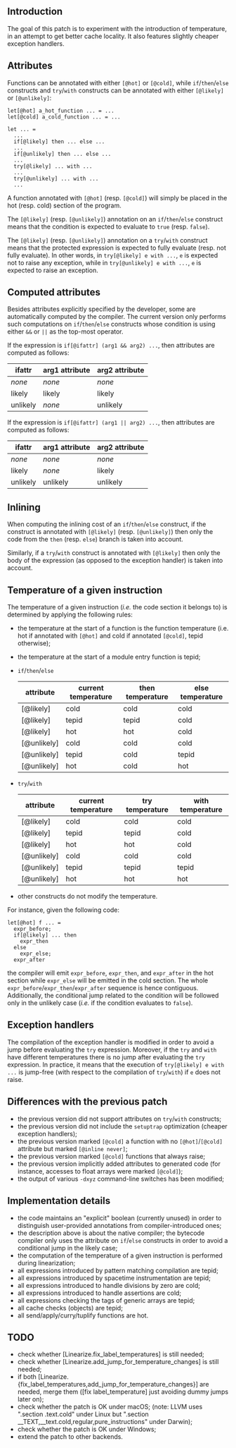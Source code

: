 Introduction
------------
The goal of this patch is to experiment with the introduction of temperature,
in an attempt to get better cache locality. It also features slightly cheaper
exception handlers.


Attributes
----------
Functions can be annotated with either `[@hot]` or `[@cold]`, while
`if`/`then`/`else` constructs and `try`/`with` constructs can be annotated
with either `[@likely]` or `[@unlikely]`:

```
let[@hot] a_hot_function ... = ...
let[@cold] a_cold_function ... = ...

let ... =
  ...
  if[@likely] then ... else ...
  ...
  if[@unlikely] then ... else ...
  ...
  try[@likely] ... with ...
  ...
  try[@unlikely] ... with ...
  ...
```

A function annotated with `[@hot]` (resp. `[@cold]`) will simply be placed
in the hot (resp. cold) section of the program.

The `[@likely]` (resp. `[@unlikely]`) annotation on an `if`/`then`/`else`
construct means that the condition is expected to evaluate to `true` (resp.
`false`).

The `[@likely]` (resp. `[@unlikely]`) annotation on a `try`/`with` construct
means that the protected expression is expected to fully evaluate (resp. not
fully evaluate). In other words, in `try[@likely] e with ...`, `e` is expected
not to raise any exception, while in `try[@unlikely] e with ...`, `e` is
expected to raise an exception.


Computed attributes
-------------------
Besides attributes explicitly specified by the developer, some are
automatically computed by the compiler. The current version only performs
such computations on `if`/`then`/`else` constructs whose condition is using
either `&&` or `||` as the top-most operator.

If the expression is `if[@ifattr] (arg1 && arg2) ...`, then attributes are
computed as follows:

| ifattr   | arg1 attribute | arg2 attribute |
|----------|----------------|----------------|
| *none*   | *none*         | *none*         |
| likely   | likely         | likely         |
| unlikely | *none*         | unlikely       |

If the expression is `if[@ifattr] (arg1 || arg2) ...`, then attributes are
computed as follows:

| ifattr   | arg1 attribute | arg2 attribute |
|----------|----------------|----------------|
| *none*   | *none*         | *none*         |
| likely   | *none*         | likely         |
| unlikely | unlikely       | unlikely       |


Inlining
--------
When computing the inlining cost of an `if`/`then`/`else` construct, if the
construct is annotated with `[@likely]` (resp. `[@unlikely]`) then only the
code from the `then` (resp. `else`) branch is taken into account.

Similarly, if a `try`/`with` construct is annotated with `[@likely]` then
only the body of the expression (as opposed to the exception handler) is
taken into account.


Temperature of a given instruction
----------------------------------
The temperature of a given instruction (*i.e.* the code section it belongs to)
is determined by applying the following rules:

- the temperature at the start of a function is the function temperature
  (i.e. hot if annotated with `[@hot]` and cold if annotated `[@cold]`, tepid
  otherwise);
- the temperature at the start of a module entry function is tepid;
- `if`/`then`/`else`

  | attribute   | current temperature | then temperature | else temperature |
  |-------------|---------------------|------------------|------------------|
  | [@likely]   | cold                | cold             | cold             |
  | [@likely]   | tepid               | tepid            | cold             |
  | [@likely]   | hot                 | hot              | cold             |
  | [@unlikely] | cold                | cold             | cold             |
  | [@unlikely] | tepid               | cold             | tepid            |
  | [@unlikely] | hot                 | cold             | hot              |
- `try`/`with`

  | attribute   | current temperature | try temperature | with temperature |
  |-------------|---------------------|-----------------|------------------|
  | [@likely]   | cold                | cold            | cold             |
  | [@likely]   | tepid               | tepid           | cold             |
  | [@likely]   | hot                 | hot             | cold             |
  | [@unlikely] | cold                | cold            | cold             |
  | [@unlikely] | tepid               | tepid           | tepid            |
  | [@unlikely] | hot                 | hot             | hot              |
- other constructs do not modify the temperature.

For instance, given the following code:
```
let[@hot] f ... =
  expr_before;
  if[@likely] ... then
    expr_then
  else
    expr_else;
  expr_after
```
the compiler will emit `expr_before`, `expr_then`, and `expr_after` in the
hot section while `expr_else` will be emitted in the cold section. The whole
`expr_before`/`expr_then`/`expr_after` sequence is hence contiguous.
Additionally, the conditional jump related to the condition will be followed
only in the unlikely case (*i.e.* if the condition evaluates to `false`).


Exception handlers
------------------
The compilation of the exception handler is modified in order to avoid a jump
before evaluating the `try` expression. Moreover, if the `try` and `with` have
different temperatures there is no jump after evaluating the `try` expression.
In practice, it means that the execution of `try[@likely] e with ...` is
jump-free (with respect to the compilation of `try`/`with`) if `e` does not
raise.


Differences with the previous patch
-----------------------------------
- the previous version did not support attributes on `try`/`with` constructs;
- the previous version did not include the `setuptrap` optimization
  (cheaper exception handlers);
- the previous version marked `[@cold]` a function with no `[@hot]`/`[@cold]`
  attribute but marked `[@inline never]`;
- the previous version marked `[@cold]` functions that always raise;
- the previous version implicitly added attributes to generated code
  (for instance, accesses to float arrays were marked `[@cold]`);
- the output of various `-dxyz` command-line switches has been modified;


Implementation details
----------------------
- the code maintains an "explicit" boolean (currently unused) in order
  to distinguish user-provided annotations from compiler-introduced ones;
- the description above is about the native compiler; the bytecode compiler
  only uses the attribute on `if`/`else` constructs in order to avoid a
  conditional jump in the likely case;
- the computation of the temperature of a given instruction is performed
  during linearization;
- all expressions introduced by pattern matching compilation are tepid;
- all expressions introduced by spacetime instrumentation are tepid;
- all expressions introduced to handle divisions by zero are cold;
- all expressions introduced to handle assertions are cold;
- all expressions checking the tags of generic arrays are tepid;
- all cache checks (objects) are tepid;
- all send/apply/curry/tuplify functions are hot.


TODO
----
- check whether [Linearize.fix_label_temperatures] is still needed;
- check whether [Linearize.add_jump_for_temperature_changes] is still needed;
- if both [Linearize.{fix_label_temperatures,add_jump_for_temperature_changes}]
  are needed, merge them ([fix label_temperature] just avoiding dummy jumps
  later on);
- check whether the patch is OK under macOS;
  (note: LLVM uses ".section .text.cold" under Linux but
   ".section __TEXT,__text.cold,regular,pure_instructions" under Darwin);
- check whether the patch is OK under Windows;
- extend the patch to other backends.
